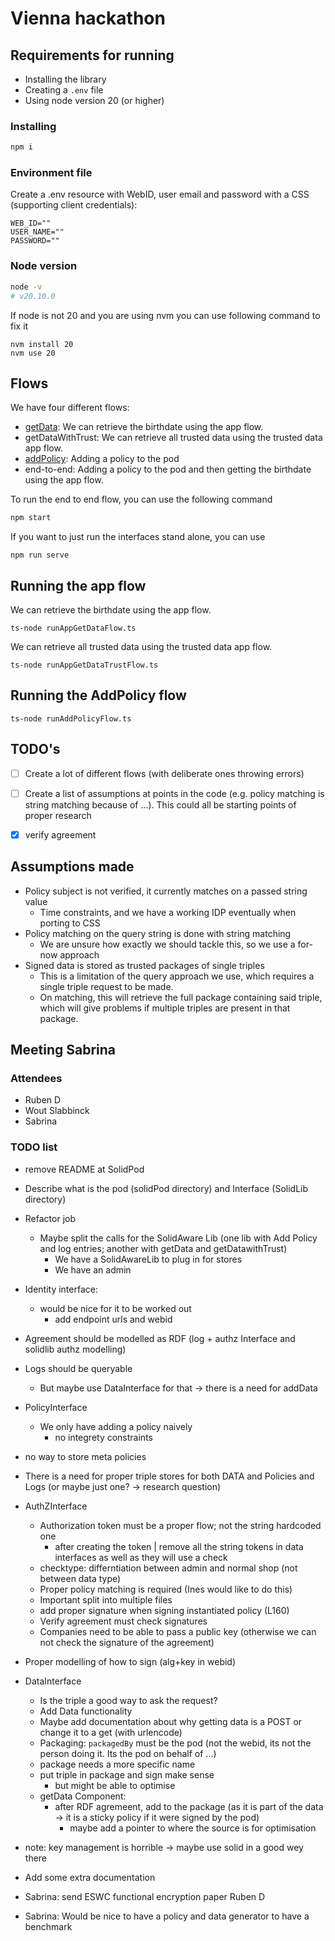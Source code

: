 # Vienna hackathon

## Requirements for running

* Installing the library
* Creating a `.env` file
* Using node version 20 (or higher)

### Installing
```sh
npm i

```
### Environment file

Create a .env resource with WebID, user email and password with a CSS (supporting client credentials):

```env
WEB_ID=""
USER_NAME=""
PASSWORD=""
```
### Node version

```sh
node -v
# v20.10.0
```
If node is not 20 and you are using nvm you can use following command to fix it
```
nvm install 20
nvm use 20
```

## Flows 

We have four different flows: 
* [getData](https://raw.githubusercontent.com/SolidLabResearch/Vienna-prototype/main/img/shop-get-data-version-not-signing-data.svg): We can retrieve the birthdate using the app flow.
* getDataWithTrust: We can retrieve all trusted data using the trusted data app flow.
* [addPolicy](https://raw.githubusercontent.com/SolidLabResearch/Vienna-prototype/main/img/owner-set-up-policy.svg): Adding a policy to the pod
* end-to-end: Adding a policy to the pod and then getting the birthdate using the app flow.

To run the end to end flow, you can use the following command 

```sh
npm start
```

If you want to just run the interfaces stand alone, you can use

```
npm run serve
```
## Running the app flow


We can retrieve the birthdate using the app flow.
```
ts-node runAppGetDataFlow.ts
```

We can retrieve all trusted data using the trusted data app flow.
```
ts-node runAppGetDataTrustFlow.ts
```

## Running the AddPolicy flow
```
ts-node runAddPolicyFlow.ts
```

## TODO's

- [ ] Create a lot of different flows (with deliberate ones throwing errors)
- [ ] Create a list of assumptions at points in the code (e.g. policy matching is string matching because of ...).
This could all be starting points of proper research
- [X] verify agreement


## Assumptions made

* Policy subject is not verified, it currently matches on a passed string value
  * Time constraints, and we have a working IDP eventually when porting to CSS
* Policy matching on the query string is done with string matching
  * We are unsure how exactly we should tackle this, so we use a for-now approach
* Signed data is stored as trusted packages of single triples
  * This is a limitation of the query approach we use, which requires a single triple request to be made.
  * On matching, this will retrieve the full package containing said triple, which will give problems if multiple triples are present in that package.

## Meeting Sabrina

### Attendees

* Ruben D
* Wout Slabbinck
* Sabrina

### TODO list

* remove README at SolidPod
* Describe what is the pod (solidPod directory) and Interface (SolidLib directory)
* Refactor job
  * Maybe split the calls for the SolidAware Lib (one lib with Add Policy and log entries; another with getData and getDatawithTrust)
    * We have a SolidAwareLib to plug in for stores
    * We have an admin
* Identity interface:
  * would be nice for it to be worked out
    * add endpoint urls and webid
* Agreement should be modelled as RDF (log + authz Interface and solidlib authz modelling)
* Logs should be queryable
  * But maybe use DataInterface for that -> there is a need for addData
* PolicyInterface
  * We only have adding a policy naively
    * no integrety constraints
* no way to store meta policies
* There is a need for proper triple stores for both DATA and Policies and Logs (or maybe just one? -> research question)
* AuthZInterface
  * Authorization token must be a proper flow; not the string hardcoded one
    * after creating the token | remove all the string tokens in data interfaces as well as they will use a check
  * checktype: differntiation between admin and normal shop (not between data type)
  * Proper policy matching is required (Ines would like to do this)
  * Important split into multiple files
  * add proper signature when signing instantiated policy (L160)
  * Verify agreement must check signatures
  * Companies need to be able to pass a public key (otherwise we can not check the signature of the agreement)
* Proper modelling of how to sign (alg+key in webid)
* DataInterface
  * Is the triple a good way to ask the request?
  * Add Data functionality
  * Maybe add documentation about why getting data is a POST or change it to a get (with urlencode)
  * Packaging: `packagedBy` must be the pod (not the webid, its not the person doing it. Its the pod on behalf of ...)
  * package needs a more specific name
  * put triple in package and sign make sense
    * but might be able to optimise
  * getData Component:
    * after RDF agremeent, add to the package (as it is part of the data -> it is a sticky policy if it were signed by the pod)
      * maybe add a pointer to where the source is for optimisation
* note: key management is horrible -> maybe use solid in a good wey there
* Add some extra documentation

* Sabrina: send ESWC functional encryption paper Ruben D
* Sabrina: Would be nice to have a policy and data generator to have a benchmark